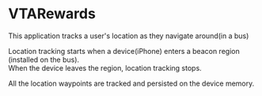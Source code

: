 # VTARewards
This application tracks a user's location as they navigate around(in a bus) <br/>

Location tracking starts when a device(iPhone) enters a beacon region (installed on the bus).<br/>
When the device leaves the region, location tracking stops.<br/>

All the location waypoints are tracked and persisted on the device memory.<br/>
